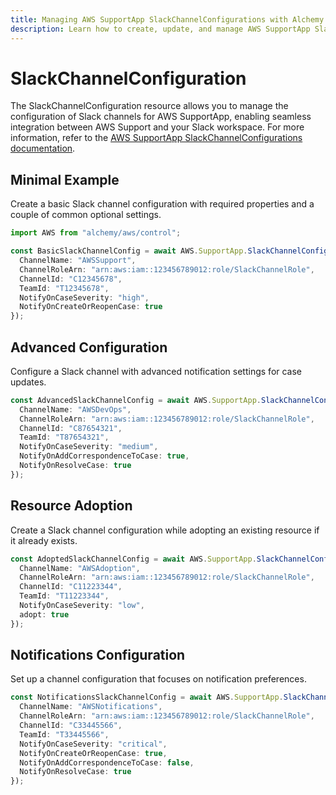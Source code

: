 ```yaml
---
title: Managing AWS SupportApp SlackChannelConfigurations with Alchemy
description: Learn how to create, update, and manage AWS SupportApp SlackChannelConfigurations using Alchemy Cloud Control.
---
```


# SlackChannelConfiguration

The SlackChannelConfiguration resource allows you to manage the configuration of Slack channels for AWS SupportApp, enabling seamless integration between AWS Support and your Slack workspace. For more information, refer to the [AWS SupportApp SlackChannelConfigurations documentation](https://docs.aws.amazon.com/supportapp/latest/userguide/).

## Minimal Example

Create a basic Slack channel configuration with required properties and a couple of common optional settings.

```ts
import AWS from "alchemy/aws/control";

const BasicSlackChannelConfig = await AWS.SupportApp.SlackChannelConfiguration("BasicSlackChannel", {
  ChannelName: "AWSSupport",
  ChannelRoleArn: "arn:aws:iam::123456789012:role/SlackChannelRole",
  ChannelId: "C12345678",
  TeamId: "T12345678",
  NotifyOnCaseSeverity: "high",
  NotifyOnCreateOrReopenCase: true
});
```

## Advanced Configuration

Configure a Slack channel with advanced notification settings for case updates.

```ts
const AdvancedSlackChannelConfig = await AWS.SupportApp.SlackChannelConfiguration("AdvancedSlackChannel", {
  ChannelName: "AWSDevOps",
  ChannelRoleArn: "arn:aws:iam::123456789012:role/SlackChannelRole",
  ChannelId: "C87654321",
  TeamId: "T87654321",
  NotifyOnCaseSeverity: "medium",
  NotifyOnAddCorrespondenceToCase: true,
  NotifyOnResolveCase: true
});
```

## Resource Adoption

Create a Slack channel configuration while adopting an existing resource if it already exists.

```ts
const AdoptedSlackChannelConfig = await AWS.SupportApp.SlackChannelConfiguration("AdoptedSlackChannel", {
  ChannelName: "AWSAdoption",
  ChannelRoleArn: "arn:aws:iam::123456789012:role/SlackChannelRole",
  ChannelId: "C11223344",
  TeamId: "T11223344",
  NotifyOnCaseSeverity: "low",
  adopt: true
});
```

## Notifications Configuration

Set up a channel configuration that focuses on notification preferences.

```ts
const NotificationsSlackChannelConfig = await AWS.SupportApp.SlackChannelConfiguration("NotificationsSlackChannel", {
  ChannelName: "AWSNotifications",
  ChannelRoleArn: "arn:aws:iam::123456789012:role/SlackChannelRole",
  ChannelId: "C33445566",
  TeamId: "T33445566",
  NotifyOnCaseSeverity: "critical",
  NotifyOnCreateOrReopenCase: true,
  NotifyOnAddCorrespondenceToCase: false,
  NotifyOnResolveCase: true
});
```